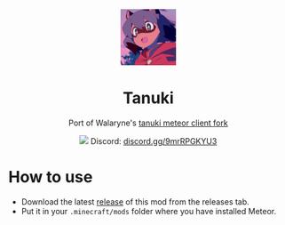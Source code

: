 <div align="center">
  <!-- Logo and Title -->
  <img src="/src/main/resources/assets/tanuki/icon.png" alt="logo" width="20%"/>
  <h1>Tanuki</h1>

  Port of Walaryne's [tanuki meteor client fork](https://gitlab.com/Walaryne/tanuki)
</div>

<div align="center">
   
  <img src="https://user-images.githubusercontent.com/18114966/156883971-ef020185-32ab-412a-9d1e-64e61668aa5e.png" width="24px"> Discord: [discord.gg/9mrRPGKYU3](https://discord.gg/9mrRPGKYU3)
  
</div>

# How to use
- Download the latest [release](/../../releases) of this mod from the releases tab.
- Put it in your `.minecraft/mods` folder where you have installed Meteor.
